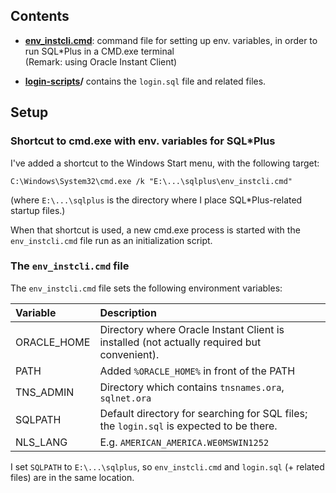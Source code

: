 ## Contents

* **[env_instcli.cmd](env_instcli.cmd)**: command file for setting up env. variables, in order to
  run SQL*Plus in a CMD.exe terminal\
  (Remark: using Oracle Instant Client)
  
* **[login-scripts](login-scripts)/**  contains the `login.sql` file and related files.

## Setup

### Shortcut to cmd.exe with env. variables for SQL*Plus

I've added a shortcut to the Windows Start menu, with the following target:

`C:\Windows\System32\cmd.exe /k "E:\...\sqlplus\env_instcli.cmd"`

(where `E:\...\sqlplus` is the directory where I place SQL*Plus-related startup files.)

When that shortcut is used, a new cmd.exe process is started with the `env_instcli.cmd` file
run as an initialization script. 

### The `env_instcli.cmd` file

The `env_instcli.cmd` file sets the following environment variables:

| Variable       | Description                            |
|:---------------|:---------------------------------------|
| ORACLE_HOME    | Directory where Oracle Instant Client is installed (not actually required but convenient). |
| PATH           | Added `%ORACLE_HOME%` in front of the PATH |
| TNS_ADMIN      | Directory which contains `tnsnames.ora`, `sqlnet.ora` |
| SQLPATH        | Default directory for searching for SQL files; the `login.sql` is expected to be there. |
| NLS_LANG       | E.g. `AMERICAN_AMERICA.WE0MSWIN1252` |

I set `SQLPATH` to `E:\...\sqlplus`, so `env_instcli.cmd` and `login.sql` (+ related files) are in the same location.



